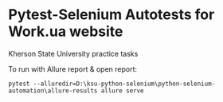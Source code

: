 # Pytest-Selenium Autotests for Work.ua website

Kherson State University practice tasks

To run with Allure report & open report:

`pytest --alluredir=D:\ksu-python-selenium\python-selenium-automation\allure-results
allure serve`

